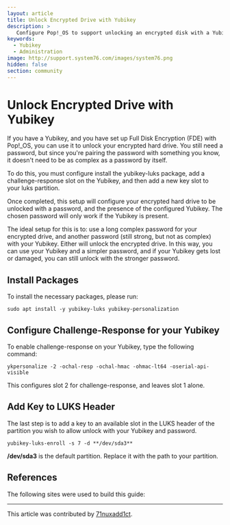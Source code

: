 ```yaml
---
layout: article
title: Unlock Encrypted Drive with Yubikey
description: >
   Configure Pop!_OS to support unlocking an encrypted disk with a Yubikey and a password.
keywords:
  - Yubikey
  - Administration
image: http://support.system76.com/images/system76.png
hidden: false
section: community
---
```


# Unlock Encrypted Drive with Yubikey

If you have a Yubikey, and you have set up Full Disk Encryption (FDE) with Pop!_OS, you can use it to unlock your encrypted hard drive.  You still need a password, but since you're pairing the password with something you know, it doesn't need to be as complex as a password by itself.

To do this, you must configure install the yubikey-luks package, add a challenge-response slot on the Yubikey, and then add a new key slot to your luks partition.

Once completed, this setup will configure your encrypted hard drive to be unlocked with a password, and the presence of the configured Yubikey.  The chosen password will only work if the Yubikey is present.

The ideal setup for this is to: use a long complex password for your encrypted drive, and another password (still strong, but not as complex) with your Yubikey.  Either will unlock the encrypted drive.  In this way, you can use your Yubikey and a simpler password, and if your Yubikey gets lost or damaged, you can still unlock with the stronger password.

## Install Packages

To install the necessary packages, please run:

    sudo apt install -y yubikey-luks yubikey-personalization

## Configure Challenge-Response for your Yubikey

To enable challenge-response on your Yubikey, type the following command:

    ykpersonalize -2 -ochal-resp -ochal-hmac -ohmac-lt64 -oserial-api-visible

This configures slot 2 for challenge-response, and leaves slot 1 alone.

## Add Key to LUKS Header

The last step is to add a key to an available slot in the LUKS header of the partition you wish to allow unlock with your Yubikey and password.

    yubikey-luks-enroll -s 7 -d **/dev/sda3**

**/dev/sda3** is the default partition.  Replace it with the path to your partition.

## References

The following sites were used to build this guide:



---

This article was contributed by [71nuxadd1ct](https://github.com/71nuxadd1ct).
